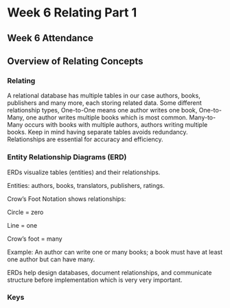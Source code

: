 # Week 6 Relating Part 1

## Week 6 Attendance


## Overview of Relating Concepts
### Relating
A relational database has multiple tables in our case authors, books, publishers and many more, each storing related data.
 Some different relationship types, One-to-One means one author writes one book, One-to-Many, one author writes multiple books which is most common. Many-to-Many occurs with books with multiple authors, authors writing multiple books. Keep in mind having separate tables avoids redundancy.
Relationships are essential for accuracy and efficiency.

### Entity Relationship Diagrams (ERD)
ERDs visualize tables (entities) and their relationships.

Entities: authors, books, translators, publishers, ratings.

Crow’s Foot Notation shows relationships:

Circle = zero

Line = one

Crow’s foot = many

Example: An author can write one or many books; a book must have at least one author but can have many.

ERDs help design databases, document relationships, and communicate structure before implementation which is very very important.

### Keys
